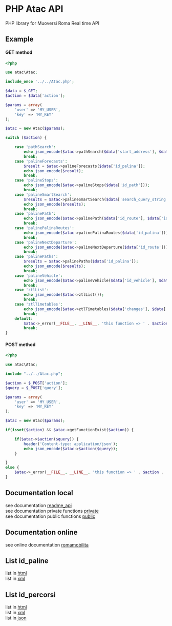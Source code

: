 # PHP Atac API
PHP library for Muoversi Roma Real time API

<h2>Example</h2>
<h4>GET method</h4>

``` php
<?php

use atac\Atac;

include_once '../../Atac.php';

$data = $_GET;
$action = $data['action'];

$params = array(
    'user' => 'MY_USER',
    'key' => 'MY_KEY'
);

$atac = new Atac($params);

switch ($action) {

    case 'pathSearch':
        echo json_encode($atac->pathSearch($data['start_address'], $data['end_address'], $data['options'], $data['time']));
        break;
    case 'palineForecasts':
        $result = $atac->palineForecasts($data['id_palina']);
        echo json_encode($result);
        break;
    case 'palineStops':
        echo json_encode($atac->palineStops($data['id_path']));
        break;
    case 'palineSmartSearch':
        $results = $atac->palineSmartSearch($data['search_query_string']);
        echo json_encode($results);
        break;
    case 'palinePath':
        echo json_encode($atac->palinePath($data['id_route'], $data['id_vehicle'], $data['date_departure']));
        break;
    case 'palinePalinaRoutes':
        echo json_encode($atac->palinePalinaRoutes($data['id_palina']));
        break;
    case 'palineNextDeparture':
        echo json_encode($atac->palineNextDeparture($data['id_route']));
        break;
    case 'palinePaths':
        $results = $atac->palinePaths($data['id_palina']);
        echo json_encode($results);
        break;
    case 'palineVehicle':
        echo json_encode($atac->palineVehicle($data['id_vehicle'], $data['id_route']));
        break;
    case 'ztlList':
        echo json_encode($atac->ztlList());
        break;
    case 'ztlTimetables':
        echo json_encode($atac->ztlTimetables($data['changes'], $data['date']));
        break;
    default:
        $atac->_error(__FILE__, __LINE__, 'this function => ' . $action . ', not exist');
        break;
}
```

<h4>POST method</h4>

``` php
<?php

use atac\Atac;

include "../../Atac.php";

$action = $_POST['action'];
$query = $_POST['query'];

$params = array(
    'user' => 'MY_USER',
    'key' => 'MY_KEY'
);

$atac = new Atac($params);

if(isset($action) && $atac->getFunctionExist($action)) {

    if($atac->$action($query)) {
        header('Content-type: application/json');
        echo json_encode($atac->$action($query));
    }

}
else {
    $atac->_error(__FILE__, __LINE__, 'this function => ' . $action . ', not exist');
}
```

## Documentation local
see documentation [readme_api](https://raw.githubusercontent.com/nsrau/Atac_PHP/master/readme/readme_api) <br>
see documentation private functions [private](https://github.com/nsrau/Atac_PHP/tree/master/readme/private) <br>
see documentation public functions [public](https://github.com/nsrau/Atac_PHP/tree/master/readme/public)
## Documentation online
see online documentation [romamobilita](https://romamobilita.it/it/azienda/open-data/api-real-time)
## List id_paline
list in [html](tests/get/id_paline/id_paline_20_02_17.html)
<br>
list in [xml](tests/get/id_paline/id_paline_20_02_17.xml)
## List id_percorsi
list in [html](tests/get/id_percorsi/id_percorsi_18_02_17.html)
<br>
list in [xml](tests/get/id_percorsi/id_percorsi_18_02_17.xml)
<br>
list in [json](tests/get/id_percorsi/id_percorsi_18_02_17.json)

